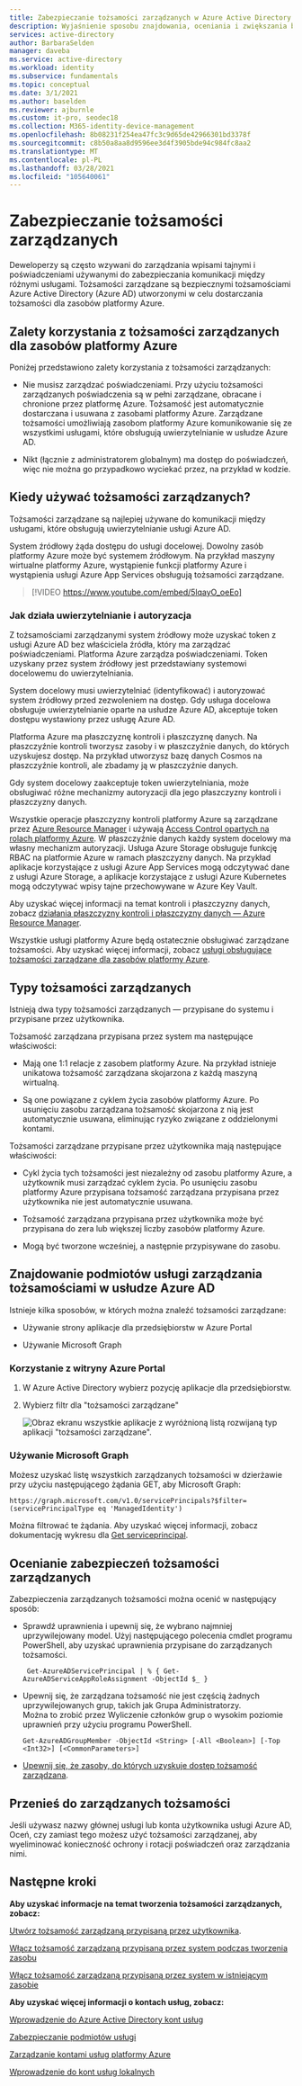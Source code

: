 ```yaml
---
title: Zabezpieczanie tożsamości zarządzanych w Azure Active Directory
description: Wyjaśnienie sposobu znajdowania, oceniania i zwiększania bezpieczeństwa zarządzanych tożsamości.
services: active-directory
author: BarbaraSelden
manager: daveba
ms.service: active-directory
ms.workload: identity
ms.subservice: fundamentals
ms.topic: conceptual
ms.date: 3/1/2021
ms.author: baselden
ms.reviewer: ajburnle
ms.custom: it-pro, seodec18
ms.collection: M365-identity-device-management
ms.openlocfilehash: 8b08231f254ea47fc3c9d65de42966301bd3378f
ms.sourcegitcommit: c8b50a8aa8d9596ee3d4f3905bde94c984fc8aa2
ms.translationtype: MT
ms.contentlocale: pl-PL
ms.lasthandoff: 03/28/2021
ms.locfileid: "105640061"
---
```

# <a name="securing-managed-identities"></a>Zabezpieczanie tożsamości zarządzanych

Deweloperzy są często wzywani do zarządzania wpisami tajnymi i poświadczeniami używanymi do zabezpieczania komunikacji między różnymi usługami. Tożsamości zarządzane są bezpiecznymi tożsamościami Azure Active Directory (Azure AD) utworzonymi w celu dostarczania tożsamości dla zasobów platformy Azure.

## <a name="benefits-of-using-managed-identities-for-azure-resources"></a>Zalety korzystania z tożsamości zarządzanych dla zasobów platformy Azure

Poniżej przedstawiono zalety korzystania z tożsamości zarządzanych:

* Nie musisz zarządzać poświadczeniami. Przy użyciu tożsamości zarządzanych poświadczenia są w pełni zarządzane, obracane i chronione przez platformę Azure. Tożsamość jest automatycznie dostarczana i usuwana z zasobami platformy Azure. Zarządzane tożsamości umożliwiają zasobom platformy Azure komunikowanie się ze wszystkimi usługami, które obsługują uwierzytelnianie w usłudze Azure AD.

* Nikt (łącznie z administratorem globalnym) ma dostęp do poświadczeń, więc nie można go przypadkowo wyciekać przez, na przykład w kodzie.

## <a name="when-to-use-managed-identities"></a>Kiedy używać tożsamości zarządzanych?

Tożsamości zarządzane są najlepiej używane do komunikacji między usługami, które obsługują uwierzytelnianie usługi Azure AD. 

System źródłowy żąda dostępu do usługi docelowej. Dowolny zasób platformy Azure może być systemem źródłowym. Na przykład maszyny wirtualne platformy Azure, wystąpienie funkcji platformy Azure i wystąpienia usługi Azure App Services obsługują tożsamości zarządzane.

   > [!VIDEO https://www.youtube.com/embed/5lqayO_oeEo]

### <a name="how-authentication-and-authorization-work"></a>Jak działa uwierzytelnianie i autoryzacja

Z tożsamościami zarządzanymi system źródłowy może uzyskać token z usługi Azure AD bez właściciela źródła, który ma zarządzać poświadczeniami. Platforma Azure zarządza poświadczeniami. Token uzyskany przez system źródłowy jest przedstawiany systemowi docelowemu do uwierzytelniania. 

System docelowy musi uwierzytelniać (identyfikować) i autoryzować system źródłowy przed zezwoleniem na dostęp. Gdy usługa docelowa obsługuje uwierzytelnianie oparte na usłudze Azure AD, akceptuje token dostępu wystawiony przez usługę Azure AD. 

Platforma Azure ma płaszczyznę kontroli i płaszczyznę danych. Na płaszczyźnie kontroli tworzysz zasoby i w płaszczyźnie danych, do których uzyskujesz dostęp. Na przykład utworzysz bazę danych Cosmos na płaszczyźnie kontroli, ale zbadamy ją w płaszczyźnie danych.

Gdy system docelowy zaakceptuje token uwierzytelniania, może obsługiwać różne mechanizmy autoryzacji dla jego płaszczyzny kontroli i płaszczyzny danych.

Wszystkie operacje płaszczyzny kontroli platformy Azure są zarządzane przez [Azure Resource Manager](../../azure-resource-manager/management/overview.md) i używają [Access Control opartych na rolach platformy Azure](../../role-based-access-control/overview.md). W płaszczyźnie danych każdy system docelowy ma własny mechanizm autoryzacji. Usługa Azure Storage obsługuje funkcję RBAC na platformie Azure w ramach płaszczyzny danych. Na przykład aplikacje korzystające z usługi Azure App Services mogą odczytywać dane z usługi Azure Storage, a aplikacje korzystające z usługi Azure Kubernetes mogą odczytywać wpisy tajne przechowywane w Azure Key Vault.

Aby uzyskać więcej informacji na temat kontroli i płaszczyzny danych, zobacz [działania płaszczyzny kontroli i płaszczyzny danych — Azure Resource Manager](../../azure-resource-manager/management/control-plane-and-data-plane.md).

Wszystkie usługi platformy Azure będą ostatecznie obsługiwać zarządzane tożsamości. Aby uzyskać więcej informacji, zobacz [usługi obsługujące tożsamości zarządzane dla zasobów platformy Azure](../managed-identities-azure-resources/services-support-managed-identities.md).

##  

## <a name="types-of-managed-identities"></a>Typy tożsamości zarządzanych

Istnieją dwa typy tożsamości zarządzanych — przypisane do systemu i przypisane przez użytkownika.

Tożsamość zarządzana przypisana przez system ma następujące właściwości:

* Mają one 1:1 relacje z zasobem platformy Azure. Na przykład istnieje unikatowa tożsamość zarządzana skojarzona z każdą maszyną wirtualną.

* Są one powiązane z cyklem życia zasobów platformy Azure. Po usunięciu zasobu zarządzana tożsamość skojarzona z nią jest automatycznie usuwana, eliminując ryzyko związane z oddzielonymi kontami. 

Tożsamości zarządzane przypisane przez użytkownika mają następujące właściwości:

* Cykl życia tych tożsamości jest niezależny od zasobu platformy Azure, a użytkownik musi zarządzać cyklem życia. Po usunięciu zasobu platformy Azure przypisana tożsamość zarządzana przypisana przez użytkownika nie jest automatycznie usuwana.

* Tożsamość zarządzana przypisana przez użytkownika może być przypisana do zera lub większej liczby zasobów platformy Azure.

* Mogą być tworzone wcześniej, a następnie przypisywane do zasobu.

## <a name="find-managed-identity-service-principals-in-azure-ad"></a>Znajdowanie podmiotów usługi zarządzania tożsamościami w usłudze Azure AD

Istnieje kilka sposobów, w których można znaleźć tożsamości zarządzane:

* Używanie strony aplikacje dla przedsiębiorstw w Azure Portal

* Używanie Microsoft Graph

### <a name="using-the-azure-portal"></a>Korzystanie z witryny Azure Portal

1. W Azure Active Directory wybierz pozycję aplikacje dla przedsiębiorstw.

2. Wybierz filtr dla "tożsamości zarządzane" 

   ![Obraz ekranu wszystkie aplikacje z wyróżnioną listą rozwijaną typ aplikacji "tożsamości zarządzane".](./media/securing-service-accounts/service-accounts-managed-identities.png)

 

### <a name="using-microsoft-graph"></a>Używanie Microsoft Graph

Możesz uzyskać listę wszystkich zarządzanych tożsamości w dzierżawie przy użyciu następującego żądania GET, aby Microsoft Graph:

`https://graph.microsoft.com/v1.0/servicePrincipals?$filter=(servicePrincipalType eq 'ManagedIdentity') `

Można filtrować te żądania. Aby uzyskać więcej informacji, zobacz dokumentację wykresu dla [Get serviceprincipal](/graph/api/serviceprincipal-get).

## <a name="assess-the-security-of-managed-identities"></a>Ocenianie zabezpieczeń tożsamości zarządzanych 

Zabezpieczenia zarządzanych tożsamości można ocenić w następujący sposób:

* Sprawdź uprawnienia i upewnij się, że wybrano najmniej uprzywilejowany model. Użyj następującego polecenia cmdlet programu PowerShell, aby uzyskać uprawnienia przypisane do zarządzanych tożsamości.

   ` Get-AzureADServicePrincipal | % { Get-AzureADServiceAppRoleAssignment -ObjectId $_ }`

 
* Upewnij się, że zarządzana tożsamość nie jest częścią żadnych uprzywilejowanych grup, takich jak Grupa Administratorzy.  
Można to zrobić przez Wyliczenie członków grup o wysokim poziomie uprawnień przy użyciu programu PowerShell.

   `Get-AzureADGroupMember -ObjectId <String> [-All <Boolean>] [-Top <Int32>] [<CommonParameters>]`

* [Upewnij się, że zasoby, do których uzyskuje dostęp tożsamość zarządzana](../../role-based-access-control/role-assignments-list-powershell.md).

## <a name="move-to-managed-identities"></a>Przenieś do zarządzanych tożsamości

Jeśli używasz nazwy głównej usługi lub konta użytkownika usługi Azure AD, Oceń, czy zamiast tego możesz użyć tożsamości zarządzanej, aby wyeliminować konieczność ochrony i rotacji poświadczeń oraz zarządzania nimi. 

## <a name="next-steps"></a>Następne kroki

**Aby uzyskać informacje na temat tworzenia tożsamości zarządzanych, zobacz:** 

[Utwórz tożsamość zarządzaną przypisaną przez użytkownika](../managed-identities-azure-resources/how-to-manage-ua-identity-portal.md). 

[Włącz tożsamość zarządzaną przypisaną przez system podczas tworzenia zasobu](../managed-identities-azure-resources/qs-configure-portal-windows-vm.md)

[Włącz tożsamość zarządzaną przypisaną przez system w istniejącym zasobie](../managed-identities-azure-resources/qs-configure-portal-windows-vm.md)

**Aby uzyskać więcej informacji o kontach usług, zobacz:**

[Wprowadzenie do Azure Active Directory kont usług](service-accounts-introduction-azure.md)

[Zabezpieczanie podmiotów usługi](service-accounts-principal.md)

[Zarządzanie kontami usług platformy Azure](service-accounts-governing-azure.md)

[Wprowadzenie do kont usług lokalnych](service-accounts-on-premises.md)

 

 

